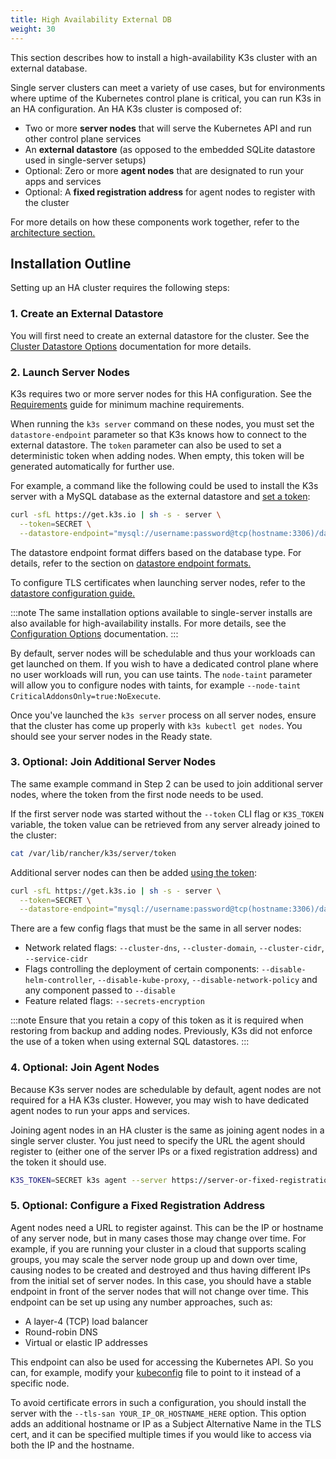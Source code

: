 ```yaml
---
title: High Availability External DB
weight: 30
---
```


This section describes how to install a high-availability K3s cluster with an external database.

Single server clusters can meet a variety of use cases, but for environments where uptime of the Kubernetes control plane is critical, you can run K3s in an HA configuration. An HA K3s cluster is composed of:

* Two or more **server nodes** that will serve the Kubernetes API and run other control plane services
* An **external datastore** (as opposed to the embedded SQLite datastore used in single-server setups)
* Optional: Zero or more **agent nodes** that are designated to run your apps and services
* Optional: A **fixed registration address** for agent nodes to register with the cluster

For more details on how these components work together, refer to the [architecture section.](../architecture/architecture.md#high-availability-k3s)

## Installation Outline

Setting up an HA cluster requires the following steps:

### 1. Create an External Datastore
You will first need to create an external datastore for the cluster. See the [Cluster Datastore Options](datastore.md) documentation for more details.

### 2. Launch Server Nodes
K3s requires two or more server nodes for this HA configuration. See the [Requirements](../installation/requirements.md) guide for minimum machine requirements.

When running the `k3s server` command on these nodes, you must set the `datastore-endpoint` parameter so that K3s knows how to connect to the external datastore. The `token` parameter can also be used to set a deterministic token when adding nodes. When empty, this token will be generated automatically for further use.

For example, a command like the following could be used to install the K3s server with a MySQL database as the external datastore and [set a token](../cli/server.md#cluster-options):

```bash
curl -sfL https://get.k3s.io | sh -s - server \
  --token=SECRET \
  --datastore-endpoint="mysql://username:password@tcp(hostname:3306)/database-name"
```

The datastore endpoint format differs based on the database type. For details, refer to the section on [datastore endpoint formats.](../datastore/datastore.md#datastore-endpoint-format-and-functionality)

To configure TLS certificates when launching server nodes, refer to the [datastore configuration guide.](../datastore/datastore.md#external-datastore-configuration-parameters)

:::note
The same installation options available to single-server installs are also available for high-availability installs. For more details, see the [Configuration Options](../installation/configuration.md) documentation.
:::

By default, server nodes will be schedulable and thus your workloads can get launched on them. If you wish to have a dedicated control plane where no user workloads will run, you can use taints. The `node-taint` parameter will allow you to configure nodes with taints, for example `--node-taint CriticalAddonsOnly=true:NoExecute`.

Once you've launched the `k3s server` process on all server nodes, ensure that the cluster has come up properly with `k3s kubectl get nodes`. You should see your server nodes in the Ready state.

### 3. Optional: Join Additional Server Nodes

The same example command in Step 2 can be used to join additional server nodes, where the token from the first node needs to be used.

If the first server node was started without the `--token` CLI flag or `K3S_TOKEN` variable, the token value can be retrieved from any server already joined to the cluster:
```bash
cat /var/lib/rancher/k3s/server/token
```

Additional server nodes can then be added [using the token](../cli/server.md#cluster-options):

```bash
curl -sfL https://get.k3s.io | sh -s - server \
  --token=SECRET \
  --datastore-endpoint="mysql://username:password@tcp(hostname:3306)/database-name"
```

There are a few config flags that must be the same in all server nodes:

* Network related flags: `--cluster-dns`, `--cluster-domain`, `--cluster-cidr`, `--service-cidr`
* Flags controlling the deployment of certain components: `--disable-helm-controller`, `--disable-kube-proxy`, `--disable-network-policy` and any component passed to `--disable`
* Feature related flags: `--secrets-encryption`

:::note
Ensure that you retain a copy of this token as it is required when restoring from backup and adding nodes. Previously, K3s did not enforce the use of a token when using external SQL datastores.
:::

### 4. Optional: Join Agent Nodes

Because K3s server nodes are schedulable by default, agent nodes are not required for a HA K3s cluster. However, you may wish to have dedicated agent nodes to run your apps and services.

Joining agent nodes in an HA cluster is the same as joining agent nodes in a single server cluster. You just need to specify the URL the agent should register to (either one of the server IPs or a fixed registration address) and the token it should use.

```bash
K3S_TOKEN=SECRET k3s agent --server https://server-or-fixed-registration-address:6443
```

### 5. Optional: Configure a Fixed Registration Address

Agent nodes need a URL to register against. This can be the IP or hostname of any server node, but in many cases those may change over time. For example, if you are running your cluster in a cloud that supports scaling groups, you may scale the server node group up and down over time, causing nodes to be created and destroyed and thus having different IPs from the initial set of server nodes. In this case, you should have a stable endpoint in front of the server nodes that will not change over time. This endpoint can be set up using any number approaches, such as:

* A layer-4 (TCP) load balancer
* Round-robin DNS
* Virtual or elastic IP addresses

This endpoint can also be used for accessing the Kubernetes API. So you can, for example, modify your [kubeconfig](https://kubernetes.io/docs/concepts/configuration/organize-cluster-access-kubeconfig/) file to point to it instead of a specific node. 

To avoid certificate errors in such a configuration, you should install the server with the `--tls-san YOUR_IP_OR_HOSTNAME_HERE` option. This option adds an additional hostname or IP as a Subject Alternative Name in the TLS cert, and it can be specified multiple times if you would like to access via both the IP and the hostname.
